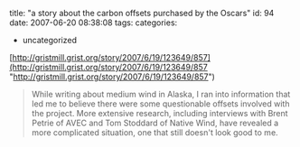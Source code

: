 title: "a story about the carbon offsets purchased by the Oscars"
id: 94
date: 2007-06-20 08:38:08
tags: 
categories: 
- uncategorized

[http://gristmill.grist.org/story/2007/6/19/123649/857](http://gristmill.grist.org/story/2007/6/19/123649/857 "http://gristmill.grist.org/story/2007/6/19/123649/857")
> While writing about medium wind in Alaska, I ran into information that led me to believe there were some questionable offsets involved with the project. More extensive research, including interviews with Brent Petrie of AVEC and Tom Stoddard of Native Wind, have revealed a more complicated situation, one that still doesn't look good to me.
